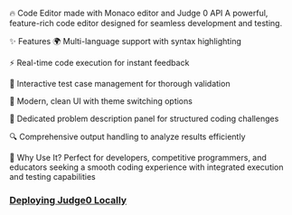 🔥 Code Editor made with Monaco editor and Judge 0 API
A powerful, feature-rich code editor designed for seamless development and testing.

✨ Features
🌍 Multi-language support with syntax highlighting

⚡ Real-time code execution for instant feedback

🧪 Interactive test case management for thorough validation

🎨 Modern, clean UI with theme switching options

📜 Dedicated problem description panel for structured coding challenges

🔍 Comprehensive output handling to analyze results efficiently

🚀 Why Use It?
Perfect for developers, competitive programmers, and educators seeking a smooth coding experience with integrated execution and testing capabilities


### [Deploying Judge0 Locally](https://denishoti.medium.com/how-to-self-host-judge0-api-on-your-pc-locally-all-you-need-to-know-ad8a2b64fd1)
